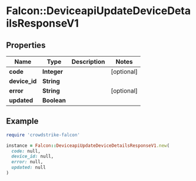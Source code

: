 # Falcon::DeviceapiUpdateDeviceDetailsResponseV1

## Properties

| Name | Type | Description | Notes |
| ---- | ---- | ----------- | ----- |
| **code** | **Integer** |  | [optional] |
| **device_id** | **String** |  |  |
| **error** | **String** |  | [optional] |
| **updated** | **Boolean** |  |  |

## Example

```ruby
require 'crowdstrike-falcon'

instance = Falcon::DeviceapiUpdateDeviceDetailsResponseV1.new(
  code: null,
  device_id: null,
  error: null,
  updated: null
)
```

